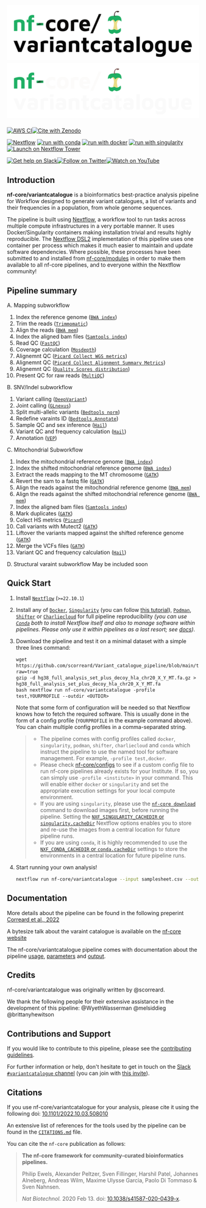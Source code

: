 # ![nf-core/variantcatalogue](docs/images/nf-core-variantcatalogue_logo_light.png#gh-light-mode-only) ![nf-core/variantcatalogue](docs/images/nf-core-variantcatalogue_logo_dark.png#gh-dark-mode-only)

[![AWS CI](https://img.shields.io/badge/CI%20tests-full%20size-FF9900?labelColor=000000&logo=Amazon%20AWS)](https://nf-co.re/variantcatalogue/results)[![Cite with Zenodo](http://img.shields.io/badge/DOI-10.5281/zenodo.XXXXXXX-1073c8?labelColor=000000)](https://doi.org/10.5281/zenodo.XXXXXXX)

[![Nextflow](https://img.shields.io/badge/nextflow%20DSL2-%E2%89%A522.10.1-23aa62.svg)](https://www.nextflow.io/)
[![run with conda](http://img.shields.io/badge/run%20with-conda-3EB049?labelColor=000000&logo=anaconda)](https://docs.conda.io/en/latest/)
[![run with docker](https://img.shields.io/badge/run%20with-docker-0db7ed?labelColor=000000&logo=docker)](https://www.docker.com/)
[![run with singularity](https://img.shields.io/badge/run%20with-singularity-1d355c.svg?labelColor=000000)](https://sylabs.io/docs/)
[![Launch on Nextflow Tower](https://img.shields.io/badge/Launch%20%F0%9F%9A%80-Nextflow%20Tower-%234256e7)](https://tower.nf/launch?pipeline=https://github.com/nf-core/variantcatalogue)

[![Get help on Slack](http://img.shields.io/badge/slack-nf--core%20%23variantcatalogue-4A154B?labelColor=000000&logo=slack)](https://nfcore.slack.com/channels/variantcatalogue)[![Follow on Twitter](http://img.shields.io/badge/twitter-%40nf__core-1DA1F2?labelColor=000000&logo=twitter)](https://twitter.com/nf_core)[![Watch on YouTube](http://img.shields.io/badge/youtube-nf--core-FF0000?labelColor=000000&logo=youtube)](https://www.youtube.com/c/nf-core)

## Introduction

**nf-core/variantcatalogue** is a bioinformatics best-practice analysis pipeline for Workflow designed to generate variant catalogues, a list of variants and their frequencies in a population, from whole genome sequences.

The pipeline is built using [Nextflow](https://www.nextflow.io), a workflow tool to run tasks across multiple compute infrastructures in a very portable manner. It uses Docker/Singularity containers making installation trivial and results highly reproducible. The [Nextflow DSL2](https://www.nextflow.io/docs/latest/dsl2.html) implementation of this pipeline uses one container per process which makes it much easier to maintain and update software dependencies. Where possible, these processes have been submitted to and installed from [nf-core/modules](https://github.com/nf-core/modules) in order to make them available to all nf-core pipelines, and to everyone within the Nextflow community!

## Pipeline summary

A. Mapping subworkflow
1. Index the reference genome ([`BWA index`](https://bio-bwa.sourceforge.net/bwa.shtml))
2. Trim the reads ([`Trimmomatic`](http://www.usadellab.org/cms/?page=trimmomatic))
3. Align the reads ([`BWA mem`](https://bio-bwa.sourceforge.net/bwa.shtml))
4. Index the aligned bam files ([`Samtools index`](http://www.htslib.org))
5. Read QC ([`FastQC`](https://www.bioinformatics.babraham.ac.uk/projects/fastqc/))
6. Coverage calculation ([`Mosdepth`](https://github.com/brentp/mosdepth))
7. Alignemnt QC ([`Picard Collect WGS metrics`](https://broadinstitute.github.io/picard/))
8. Alignemnt QC ([`Picard Collect Alignment Summary Metrics`](https://broadinstitute.github.io/picard/))
9. Alignemnt QC ([`Quality Scores distribution`](https://broadinstitute.github.io/picard/))
10. Present QC for raw reads ([`MultiQC`](http://multiqc.info/))

B. SNV/Indel subworkflow
1. Variant calling ([`DeepVariant`](https://github.com/google/deepvariant))
2. Joint calling ([`GLnexus`](https://github.com/dnanexus-rnd/GLnexus))
3. Split multi-allelic variants ([`Bedtools norm`](https://bedtools.readthedocs.io/en/latest/))
4. Redefine varaints ID ([`Bedtools Annotate`](https://bedtools.readthedocs.io/en/latest/))
5. Sample QC and sex inference ([`Hail`](https://hail.is))
6. Variant QC and frequency calculation ([`Hail`](https://hail.is))
7. Annotation ([`VEP`](https://useast.ensembl.org/info/docs/tools/vep/index.html))

C. Mitochondrial Subworkflow
1. Index the mitochondrial reference genome ([`BWA index`](https://bio-bwa.sourceforge.net/bwa.shtml))
2. Index the shifted mitochondrial reference genome ([`BWA index`](https://bio-bwa.sourceforge.net/bwa.shtml))
3. Extract the reads mapping to the MT chromosome ([`GATK`](https://gatk.broadinstitute.org))
4. Revert the sam to a fastq file ([`GATK`](https://gatk.broadinstitute.org))
5. Align the reads against the mitochondrial reference genome ([`BWA mem`](https://bio-bwa.sourceforge.net/bwa.shtml))
6. Align the reads against the shifted mitochondrial reference genome ([`BWA mem`](https://bio-bwa.sourceforge.net/bwa.shtml))
7. Index the aligned bam files ([`Samtools index`](http://www.htslib.org))
8. Mark duplicates ([`GATK`](https://gatk.broadinstitute.org))
9. Colect HS metrics ([`Picard`](https://broadinstitute.github.io/picard/))
10. Call variants with Mutect2 ([`GATK`](https://gatk.broadinstitute.org))
11. Liftover the variants mapped against the shifted reference genome ([`GATK`](https://gatk.broadinstitute.org))
12. Merge the VCFs files ([`GATK`](https://gatk.broadinstitute.org))
13. Variant QC and frequency calculation ([`Hail`](https://hail.is))


D. Structural varaint subworkflow
May be included soon


## Quick Start

1. Install [`Nextflow`](https://www.nextflow.io/docs/latest/getstarted.html#installation) (`>=22.10.1`)

2. Install any of [`Docker`](https://docs.docker.com/engine/installation/), [`Singularity`](https://www.sylabs.io/guides/3.0/user-guide/) (you can follow [this tutorial](https://singularity-tutorial.github.io/01-installation/)), [`Podman`](https://podman.io/), [`Shifter`](https://nersc.gitlab.io/development/shifter/how-to-use/) or [`Charliecloud`](https://hpc.github.io/charliecloud/) for full pipeline reproducibility _(you can use [`Conda`](https://conda.io/miniconda.html) both to install Nextflow itself and also to manage software within pipelines. Please only use it within pipelines as a last resort; see [docs](https://nf-co.re/usage/configuration#basic-configuration-profiles))_.

3. Download the pipeline and test it on a minimal dataset with a simple three lines command:

   ```
   wget https://github.com/scorreard/Variant_catalogue_pipeline/blob/main/testdata/reference/hg38_full_analysis_set_plus_decoy_hla_chr20_X_Y_MT.fa.gz?raw=true
   gzip -d hg38_full_analysis_set_plus_decoy_hla_chr20_X_Y_MT.fa.gz > hg38_full_analysis_set_plus_decoy_hla_chr20_X_Y_MT.fa
   bash nextflow run nf-core/variantcatalogue -profile test,YOURPROFILE --outdir <OUTDIR>
   ```

   Note that some form of configuration will be needed so that Nextflow knows how to fetch the required software. This is usually done in the form of a config profile (`YOURPROFILE` in the example command above). You can chain multiple config profiles in a comma-separated string.

   > - The pipeline comes with config profiles called `docker`, `singularity`, `podman`, `shifter`, `charliecloud` and `conda` which instruct the pipeline to use the named tool for software management. For example, `-profile test,docker`.
   > - Please check [nf-core/configs](https://github.com/nf-core/configs#documentation) to see if a custom config file to run nf-core pipelines already exists for your Institute. If so, you can simply use `-profile <institute>` in your command. This will enable either `docker` or `singularity` and set the appropriate execution settings for your local compute environment.
   > - If you are using `singularity`, please use the [`nf-core download`](https://nf-co.re/tools/#downloading-pipelines-for-offline-use) command to download images first, before running the pipeline. Setting the [`NXF_SINGULARITY_CACHEDIR` or `singularity.cacheDir`](https://www.nextflow.io/docs/latest/singularity.html?#singularity-docker-hub) Nextflow options enables you to store and re-use the images from a central location for future pipeline runs.
   > - If you are using `conda`, it is highly recommended to use the [`NXF_CONDA_CACHEDIR` or `conda.cacheDir`](https://www.nextflow.io/docs/latest/conda.html) settings to store the environments in a central location for future pipeline runs.

4. Start running your own analysis!

   ```bash
   nextflow run nf-core/variantcatalogue --input samplesheet.csv --outdir <OUTDIR> --genome GRCh37 -profile <docker/singularity/podman/shifter/charliecloud/conda/institute>
   ```

## Documentation

More details about the pipeline can be found in the following preperint [Correard et al., 2022](https://www.biorxiv.org/content/10.1101/2022.10.03.508010v2)

A bytesize talk about the varaint catalogue is available on the [nf-core website](https://nf-co.re/events/2023/bytesize_variantcatalog)

The nf-core/variantcatalogue pipeline comes with documentation about the pipeline [usage](https://nf-co.re/variantcatalogue/usage), [parameters](https://nf-co.re/variantcatalogue/parameters) and [output](https://nf-co.re/variantcatalogue/output).

## Credits

nf-core/variantcatalogue was originally written by @scorreard.

We thank the following people for their extensive assistance in the development of this pipeline:
@WyethWasserman
@melsiddieg
@brittanyhewitson

## Contributions and Support

If you would like to contribute to this pipeline, please see the [contributing guidelines](.github/CONTRIBUTING.md).

For further information or help, don't hesitate to get in touch on the [Slack `#variantcatalogue` channel](https://nfcore.slack.com/channels/variantcatalogue) (you can join with [this invite](https://nf-co.re/join/slack)).

## Citations

If you use  nf-core/variantcatalogue for your analysis, please cite it using the following doi: [10.1101/2022.10.03.508010](https://doi.org/10.1101/2022.10.03.508010)

An extensive list of references for the tools used by the pipeline can be found in the [`CITATIONS.md`](CITATIONS.md) file.

You can cite the `nf-core` publication as follows:

> **The nf-core framework for community-curated bioinformatics pipelines.**
>
> Philip Ewels, Alexander Peltzer, Sven Fillinger, Harshil Patel, Johannes Alneberg, Andreas Wilm, Maxime Ulysse Garcia, Paolo Di Tommaso & Sven Nahnsen.
>
> _Nat Biotechnol._ 2020 Feb 13. doi: [10.1038/s41587-020-0439-x](https://dx.doi.org/10.1038/s41587-020-0439-x).

